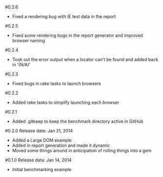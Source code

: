 #0.2.6

+ Fixed a rendering bug with IE test data in the report

#0.2.5

+ Fixed some rendering bugs in the report generator and improved browser naming

#0.2.4

+ Took out the error output when a locator can't be found and added back in '(N/A)'

#0.2.3

+ Fixed bugs in rake tasks to launch browsers

#0.2.2

+ Added rake tasks to simplify launching each browser

#0.2.1

+ Added .gitkeep to keep the benchmark directory active in GitHub

#0.2.0
Release date: Jan 21, 2014

+ Added a Large DOM example
+ Added in report generation and made it dynamic
+ Moved some things around in anticipation of rolling things into a gem

#0.1.0
Release data: Jan 14, 2014

+ Initial benchmarking example
